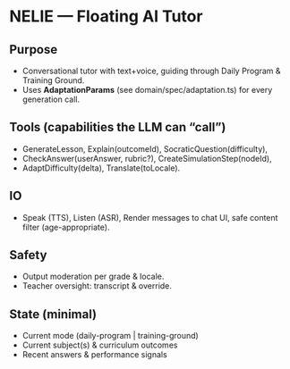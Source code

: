 # NELIE — Floating AI Tutor

## Purpose
- Conversational tutor with text+voice, guiding through Daily Program & Training Ground.
- Uses **AdaptationParams** (see domain/spec/adaptation.ts) for every generation call.

## Tools (capabilities the LLM can “call”)
- GenerateLesson, Explain(outcomeId), SocraticQuestion(difficulty),
- CheckAnswer(userAnswer, rubric?), CreateSimulationStep(nodeId),
- AdaptDifficulty(delta), Translate(toLocale).

## IO
- Speak (TTS), Listen (ASR), Render messages to chat UI, safe content filter (age-appropriate).

## Safety
- Output moderation per grade & locale.
- Teacher oversight: transcript & override.

## State (minimal)
- Current mode (daily-program | training-ground)
- Current subject(s) & curriculum outcomes
- Recent answers & performance signals
